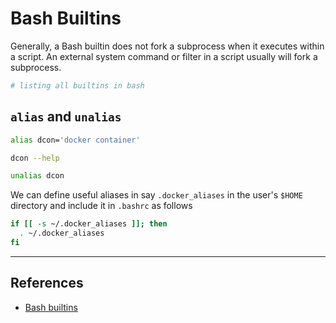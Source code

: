 # Bash Builtins

Generally, a Bash builtin does not fork a subprocess when it executes within a script. An external system command or filter in a script usually will fork a subprocess.

~~~bash
# listing all builtins in bash

~~~

## `alias` and `unalias`

~~~bash
alias dcon='docker container'

dcon --help

unalias dcon
~~~

We can define useful aliases in say `.docker_aliases` in the user's `$HOME` directory and include it in `.bashrc` as follows

~~~bash
if [[ -s ~/.docker_aliases ]]; then
  . ~/.docker_aliases
fi
~~~

---

## References

* [Bash builtins](https://www.tldp.org/LDP/abs/html/internal.html)
